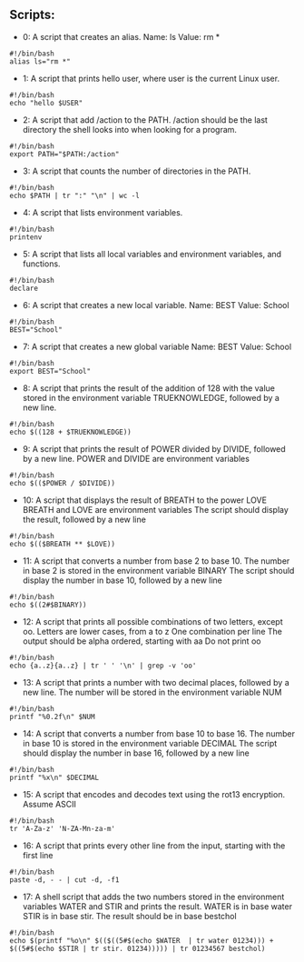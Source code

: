 ## Scripts:

* 0: A script that creates an alias.
Name: ls
Value: rm *
```
#!/bin/bash
alias ls="rm *"
```

* 1: A script that prints hello user, where user is the current Linux user.
```
#!/bin/bash
echo "hello $USER"
```

* 2: A script that add /action to the PATH. /action should be the last directory the shell looks into when looking for a program.
```
#!/bin/bash
export PATH="$PATH:/action"
```

* 3: A script that counts the number of directories in the PATH.
```
#!/bin/bash
echo $PATH | tr ":" "\n" | wc -l
```

* 4: A script that lists environment variables.
```
#!/bin/bash
printenv
```

* 5: A script that lists all local variables and environment variables, and functions.
```
#!/bin/bash
declare
```

* 6: A script that creates a new local variable.
Name: BEST
Value: School
```
#!/bin/bash
BEST="School"
```

* 7: A script that creates a new global variable
Name: BEST
Value: School
```
#!/bin/bash
export BEST="School"
```

* 8: A script that prints the result of the addition of 128 with the value stored in the environment variable TRUEKNOWLEDGE, followed by a new line.
```
#!/bin/bash
echo $((128 + $TRUEKNOWLEDGE))
```

* 9: A script that prints the result of POWER divided by DIVIDE, followed by a new line.
POWER and DIVIDE are environment variables
```
#!/bin/bash
echo $(($POWER / $DIVIDE))
```

* 10: A script that displays the result of BREATH to the power LOVE
BREATH and LOVE are environment variables
The script should display the result, followed by a new line
```
#!/bin/bash
echo $(($BREATH ** $LOVE))
```

* 11: A script that converts a number from base 2 to base 10.
The number in base 2 is stored in the environment variable BINARY
The script should display the number in base 10, followed by a new line
```
#!/bin/bash
echo $((2#$BINARY))
```

* 12: A script that prints all possible combinations of two letters, except oo.
Letters are lower cases, from a to z
One combination per line
The output should be alpha ordered, starting with aa
Do not print oo
```
#!/bin/bash
echo {a..z}{a..z} | tr ' ' '\n' | grep -v 'oo'
```

* 13: A script that prints a number with two decimal places, followed by a new line.
The number will be stored in the environment variable NUM
```
#!/bin/bash
printf "%0.2f\n" $NUM
```

* 14: A script that converts a number from base 10 to base 16.
The number in base 10 is stored in the environment variable DECIMAL
The script should display the number in base 16, followed by a new line
```
#!/bin/bash
printf "%x\n" $DECIMAL
```

* 15: A script that encodes and decodes text using the rot13 encryption. Assume ASCII
```
#!/bin/bash
tr 'A-Za-z' 'N-ZA-Mn-za-m'
```

* 16: A script that prints every other line from the input, starting with the first line
```
#!/bin/bash
paste -d, - - | cut -d, -f1
```

* 17: A shell script that adds the two numbers stored in the environment variables WATER and STIR and prints the result.
WATER is in base water
STIR is in base stir.
The result should be in base bestchol
```
#!/bin/bash
echo $(printf "%o\n" $(($((5#$(echo $WATER  | tr water 01234))) + $((5#$(echo $STIR | tr stir. 01234))))) | tr 01234567 bestchol)
```
